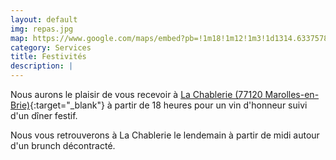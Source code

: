 ```yaml
---
layout: default
img: repas.jpg
map: https://www.google.com/maps/embed?pb=!1m18!1m12!1m3!1d1314.6337578991008!2d3.1602225289680828!3d48.77678286672216!2m3!1f0!2f0!3f0!3m2!1i1024!2i768!4f13.1!3m3!1m2!1s0x0%3A0x724fc230a5ff94c0!2sLa+Chablerie!5e0!3m2!1sfr!2sfr!4v1516561507320" width="100%" height="100%" frameborder="0" style="border:0"
category: Services
title: Festivités
description: |
---
```

Nous aurons le plaisir de vous recevoir à [La Chablerie (77120 Marolles-en-Brie)](https://www.google.com/maps/place/La+Chablerie/@48.77692,3.161241,17z/data=!4m5!3m4!1s0x0:0x724fc230a5ff94c0!8m2!3d48.7769196!4d3.1612411?hl=fr-FR){:target="_blank"} à partir de 18 heures pour un vin d'honneur suivi d'un dîner festif.

Nous vous retrouverons à La Chablerie le lendemain à partir de midi autour d'un brunch décontracté.